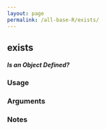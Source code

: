 ```yaml
---
layout: page
permalink: /all-base-R/exists/
---
```


## __exists__

#### _Is an Object Defined?_

### Usage

### Arguments

### Notes
